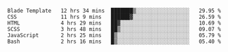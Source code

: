 <!--START_SECTION:waka-->

```text
Blade Template   12 hrs 34 mins  ███████▒░░░░░░░░░░░░░░░░░   29.95 %
CSS              11 hrs 9 mins   ██████▓░░░░░░░░░░░░░░░░░░   26.59 %
HTML             4 hrs 29 mins   ██▓░░░░░░░░░░░░░░░░░░░░░░   10.69 %
SCSS             3 hrs 48 mins   ██▒░░░░░░░░░░░░░░░░░░░░░░   09.07 %
JavaScript       2 hrs 25 mins   █▒░░░░░░░░░░░░░░░░░░░░░░░   05.79 %
Bash             2 hrs 16 mins   █▒░░░░░░░░░░░░░░░░░░░░░░░   05.40 %
```

<!--END_SECTION:waka-->

<!--
**mikhael7/mikhael7** is a ✨ _special_ ✨ repository because its `README.md` (this file) appears on your GitHub profile.

Here are some ideas to get you started:

- 🔭 I’m currently working on ...
- 🌱 I’m currently learning ...
- 👯 I’m looking to collaborate on ...
- 🤔 I’m looking for help with ...
- 💬 Ask me about ...
- 📫 How to reach me: ...
- 😄 Pronouns: ...
- ⚡ Fun fact: ...
-->


